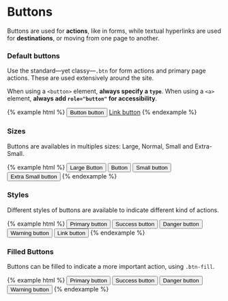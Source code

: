 # Buttons

Buttons are used for **actions**, like in forms, while textual hyperlinks are used for **destinations**, or moving from one page to another.

### Default buttons

Use the standard—yet classy—`.btn` for form actions and primary page actions. These are used extensively around the site.

When using a `<button>` element, **always specify a `type`**. When using a `<a>` element, **always add `role="button"` for accessibility**.

{% example html %}
<button class="btn btn-default" type="button">Button button</button>
<a class="btn btn-default" href="#" role="button">Link button</a>
{% endexample %}

### Sizes

Buttons are availables in multiples sizes: Large, Normal, Small and Extra-Small.

{% example html %}
<button class="btn btn-default btn-lg" type="button">Large Button</button>
<button class="btn btn-default" type="button">Button</button>
<button class="btn btn-default btn-sm" type="button">Small button</button>
<button class="btn btn-default btn-xs" type="button">Extra Small button</button>
{% endexample %}

### Styles

Different styles of buttons are available to indicate different kind of actions.

{% example html %}
<button class="btn btn-primary" type="button">Primary button</button>
<button class="btn btn-success" type="button">Success button</button>
<button class="btn btn-danger" type="button">Danger button</button>
<button class="btn btn-warning" type="button">Warning button</button>
<button class="btn btn-link" type="button">Link button</button>
{% endexample %}

### Filled Buttons

Buttons can be filled to indicate a more important action, using `.btn-fill`.

{% example html %}
<button class="btn btn-primary btn-fill" type="button">Primary button</button>
<button class="btn btn-success btn-fill" type="button">Success button</button>
<button class="btn btn-danger btn-fill" type="button">Danger button</button>
<button class="btn btn-warning btn-fill" type="button">Warning button</button>
{% endexample %}
